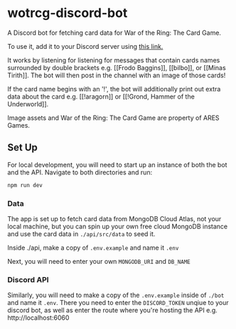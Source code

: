 # wotrcg-discord-bot

A Discord bot for fetching card data for War of the Ring: The Card Game.

To use it, add it to your Discord server using [this link.](https://discord.com/oauth2/authorize?client_id=1243265144822300793)

It works by listening for listening for messages that contain cards names surrounded by double brackets e.g. [[Frodo Baggins]], [[bilbo]], or [[Minas Tirith]]. The bot will then post in the channel with an image of those cards!

If the card name begins with an '!', the bot will additionally print out extra data about the card e.g. [[!aragorn]] or [[!Grond, Hammer of the Underworld]].

Image assets and War of the Ring: The Card Game are property of ARES Games.

## Set Up

For local development, you will need to start up an instance of both the bot and the API. Navigate to both directories and run:

```bash
npm run dev
```

### Data

The app is set up to fetch card data from MongoDB Cloud Atlas, not your local machine, but you can spin up your own free cloud MongoDB instance and use the card data in `./api/src/data` to seed it.

Inside ./api, make a copy of `.env.example` and name it `.env`

Next, you will need to enter your own `MONGODB_URI` and `DB_NAME`

### Discord API

Similarly, you will need to make a copy of the `.env.example` inside of `./bot` and name it `.env`. There you need to enter the `DISCORD_TOKEN` unqiue to your discord bot, as well as enter the route where you're hosting the API e.g. http://localhost:6060
